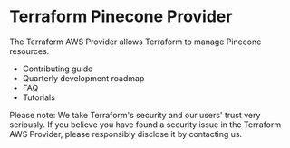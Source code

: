 # Terraform Pinecone Provider

The Terraform AWS Provider allows Terraform to manage Pinecone resources.

- Contributing guide
- Quarterly development roadmap
- FAQ
- Tutorials

Please note: We take Terraform's security and our users' trust very seriously. If you believe you have found a security issue in the Terraform AWS Provider, please responsibly disclose it by contacting us.